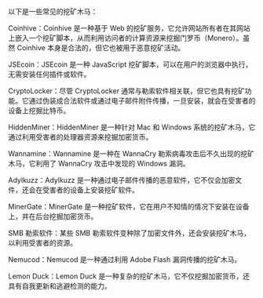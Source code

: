 以下是一些常见的挖矿木马：

Coinhive：Coinhive 是一种基于 Web 的挖矿服务，它允许网站所有者在其网站上嵌入一个挖矿脚本，从而利用访问者的计算资源来挖掘门罗币（Monero）。虽然 Coinhive 本身是合法的，但它也被用于恶意挖矿活动。

JSEcoin：JSEcoin 是一种 JavaScript 挖矿脚本，可以在用户的浏览器中执行，无需安装任何插件或软件。

CryptoLocker：尽管 CryptoLocker 通常与勒索软件相关联，但它也具有挖矿功能。它通过伪装成合法软件或通过电子邮件附件传播，一旦安装，就会在受害者的设备上挖掘比特币。

HiddenMiner：HiddenMiner 是一种针对 Mac 和 Windows 系统的挖矿木马，它通过利用受害者的处理器资源来挖掘加密货币。

Wannamine：Wannamine 是一种在 WannaCry 勒索病毒攻击后不久出现的挖矿木马，它利用了 WannaCry 攻击中发现的 Windows 漏洞。

Adylkuzz：Adylkuzz 是一种通过电子邮件传播的恶意软件，它不仅会加密文件，还会在受害者的设备上安装挖矿软件。

MinerGate：MinerGate 是一种挖矿软件，它在用户不知情的情况下安装在设备上，并在后台挖掘加密货币。

SMB 勒索软件：某些 SMB 勒索软件变种除了加密文件外，还会安装挖矿木马，以利用受害者的资源。

Nemucod：Nemucod 是一种通过利用 Adobe Flash 漏洞传播的挖矿木马。

Lemon Duck：Lemon Duck 是一种复杂的挖矿木马，它不仅挖掘加密货币，还具有自我更新和逃避检测的能力。